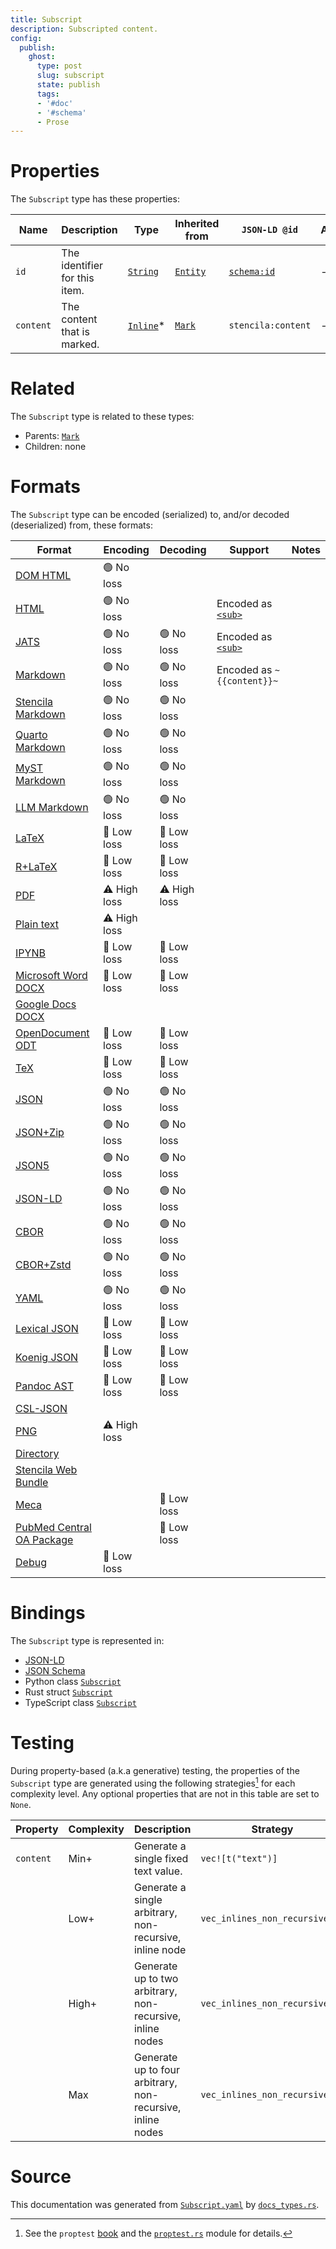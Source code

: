 ```yaml
---
title: Subscript
description: Subscripted content.
config:
  publish:
    ghost:
      type: post
      slug: subscript
      state: publish
      tags:
      - '#doc'
      - '#schema'
      - Prose
---
```


# Properties

The `Subscript` type has these properties:

| Name      | Description                   | Type                                                                | Inherited from                                                     | `JSON-LD @id`                        | Aliases |
| --------- | ----------------------------- | ------------------------------------------------------------------- | ------------------------------------------------------------------ | ------------------------------------ | ------- |
| `id`      | The identifier for this item. | [`String`](https://stencila.ghost.io/docs/reference/schema/string)  | [`Entity`](https://stencila.ghost.io/docs/reference/schema/entity) | [`schema:id`](https://schema.org/id) | -       |
| `content` | The content that is marked.   | [`Inline`](https://stencila.ghost.io/docs/reference/schema/inline)* | [`Mark`](https://stencila.ghost.io/docs/reference/schema/mark)     | `stencila:content`                   | -       |

# Related

The `Subscript` type is related to these types:

- Parents: [`Mark`](https://stencila.ghost.io/docs/reference/schema/mark)
- Children: none

# Formats

The `Subscript` type can be encoded (serialized) to, and/or decoded (deserialized) from, these formats:

| Format                                                                              | Encoding     | Decoding     | Support                                                                                          | Notes |
| ----------------------------------------------------------------------------------- | ------------ | ------------ | ------------------------------------------------------------------------------------------------ | ----- |
| [DOM HTML](https://stencila.ghost.io/docs/reference/formats/dom.html)               | 🟢 No loss    |              |                                                                                                  |
| [HTML](https://stencila.ghost.io/docs/reference/formats/html)                       | 🟢 No loss    |              | Encoded as [`<sub>`](https://developer.mozilla.org/en-US/docs/Web/HTML/Element/sub)              |
| [JATS](https://stencila.ghost.io/docs/reference/formats/jats)                       | 🟢 No loss    | 🟢 No loss    | Encoded as [`<sub>`](https://jats.nlm.nih.gov/articleauthoring/tag-library/1.3/element/sub.html) |
| [Markdown](https://stencila.ghost.io/docs/reference/formats/md)                     | 🟢 No loss    | 🟢 No loss    | Encoded as `~{{content}}~`                                                                       |
| [Stencila Markdown](https://stencila.ghost.io/docs/reference/formats/smd)           | 🟢 No loss    | 🟢 No loss    |                                                                                                  |
| [Quarto Markdown](https://stencila.ghost.io/docs/reference/formats/qmd)             | 🟢 No loss    | 🟢 No loss    |                                                                                                  |
| [MyST Markdown](https://stencila.ghost.io/docs/reference/formats/myst)              | 🟢 No loss    | 🟢 No loss    |                                                                                                  |
| [LLM Markdown](https://stencila.ghost.io/docs/reference/formats/llmd)               | 🟢 No loss    | 🟢 No loss    |                                                                                                  |
| [LaTeX](https://stencila.ghost.io/docs/reference/formats/latex)                     | 🔷 Low loss   | 🔷 Low loss   |                                                                                                  |
| [R+LaTeX](https://stencila.ghost.io/docs/reference/formats/rnw)                     | 🔷 Low loss   | 🔷 Low loss   |                                                                                                  |
| [PDF](https://stencila.ghost.io/docs/reference/formats/pdf)                         | ⚠️ High loss | ⚠️ High loss |                                                                                                  |
| [Plain text](https://stencila.ghost.io/docs/reference/formats/text)                 | ⚠️ High loss |              |                                                                                                  |
| [IPYNB](https://stencila.ghost.io/docs/reference/formats/ipynb)                     | 🔷 Low loss   | 🔷 Low loss   |                                                                                                  |
| [Microsoft Word DOCX](https://stencila.ghost.io/docs/reference/formats/docx)        | 🔷 Low loss   | 🔷 Low loss   |                                                                                                  |
| [Google Docs DOCX](https://stencila.ghost.io/docs/reference/formats/gdocx)          |              |              |                                                                                                  |
| [OpenDocument ODT](https://stencila.ghost.io/docs/reference/formats/odt)            | 🔷 Low loss   | 🔷 Low loss   |                                                                                                  |
| [TeX](https://stencila.ghost.io/docs/reference/formats/tex)                         | 🔷 Low loss   | 🔷 Low loss   |                                                                                                  |
| [JSON](https://stencila.ghost.io/docs/reference/formats/json)                       | 🟢 No loss    | 🟢 No loss    |                                                                                                  |
| [JSON+Zip](https://stencila.ghost.io/docs/reference/formats/json.zip)               | 🟢 No loss    | 🟢 No loss    |                                                                                                  |
| [JSON5](https://stencila.ghost.io/docs/reference/formats/json5)                     | 🟢 No loss    | 🟢 No loss    |                                                                                                  |
| [JSON-LD](https://stencila.ghost.io/docs/reference/formats/jsonld)                  | 🟢 No loss    | 🟢 No loss    |                                                                                                  |
| [CBOR](https://stencila.ghost.io/docs/reference/formats/cbor)                       | 🟢 No loss    | 🟢 No loss    |                                                                                                  |
| [CBOR+Zstd](https://stencila.ghost.io/docs/reference/formats/cbor.zstd)             | 🟢 No loss    | 🟢 No loss    |                                                                                                  |
| [YAML](https://stencila.ghost.io/docs/reference/formats/yaml)                       | 🟢 No loss    | 🟢 No loss    |                                                                                                  |
| [Lexical JSON](https://stencila.ghost.io/docs/reference/formats/lexical)            | 🔷 Low loss   | 🔷 Low loss   |                                                                                                  |
| [Koenig JSON](https://stencila.ghost.io/docs/reference/formats/koenig)              | 🔷 Low loss   | 🔷 Low loss   |                                                                                                  |
| [Pandoc AST](https://stencila.ghost.io/docs/reference/formats/pandoc)               | 🔷 Low loss   | 🔷 Low loss   |                                                                                                  |
| [CSL-JSON](https://stencila.ghost.io/docs/reference/formats/csl)                    |              |              |                                                                                                  |
| [PNG](https://stencila.ghost.io/docs/reference/formats/png)                         | ⚠️ High loss |              |                                                                                                  |
| [Directory](https://stencila.ghost.io/docs/reference/formats/directory)             |              |              |                                                                                                  |
| [Stencila Web Bundle](https://stencila.ghost.io/docs/reference/formats/swb)         |              |              |                                                                                                  |
| [Meca](https://stencila.ghost.io/docs/reference/formats/meca)                       |              | 🔷 Low loss   |                                                                                                  |
| [PubMed Central OA Package](https://stencila.ghost.io/docs/reference/formats/pmcoa) |              | 🔷 Low loss   |                                                                                                  |
| [Debug](https://stencila.ghost.io/docs/reference/formats/debug)                     | 🔷 Low loss   |              |                                                                                                  |

# Bindings

The `Subscript` type is represented in:

- [JSON-LD](https://stencila.org/Subscript.jsonld)
- [JSON Schema](https://stencila.org/Subscript.schema.json)
- Python class [`Subscript`](https://github.com/stencila/stencila/blob/main/python/python/stencila/types/subscript.py)
- Rust struct [`Subscript`](https://github.com/stencila/stencila/blob/main/rust/schema/src/types/subscript.rs)
- TypeScript class [`Subscript`](https://github.com/stencila/stencila/blob/main/ts/src/types/Subscript.ts)

# Testing

During property-based (a.k.a generative) testing, the properties of the `Subscript` type are generated using the following strategies[^1] for each complexity level. Any optional properties that are not in this table are set to `None`.

| Property  | Complexity | Description                                                | Strategy                       |
| --------- | ---------- | ---------------------------------------------------------- | ------------------------------ |
| `content` | Min+       | Generate a single fixed text value.                        | `vec![t("text")]`              |
|           | Low+       | Generate a single arbitrary, non-recursive, inline node    | `vec_inlines_non_recursive(1)` |
|           | High+      | Generate up to two arbitrary, non-recursive, inline nodes  | `vec_inlines_non_recursive(2)` |
|           | Max        | Generate up to four arbitrary, non-recursive, inline nodes | `vec_inlines_non_recursive(4)` |

# Source

This documentation was generated from [`Subscript.yaml`](https://github.com/stencila/stencila/blob/main/schema/Subscript.yaml) by [`docs_types.rs`](https://github.com/stencila/stencila/blob/main/rust/schema-gen/src/docs_types.rs).

[^1]: See the `proptest` [book](https://proptest-rs.github.io/proptest/) and the [`proptest.rs`](https://github.com/stencila/stencila/blob/main/rust/schema/src/proptests.rs) module for details.
